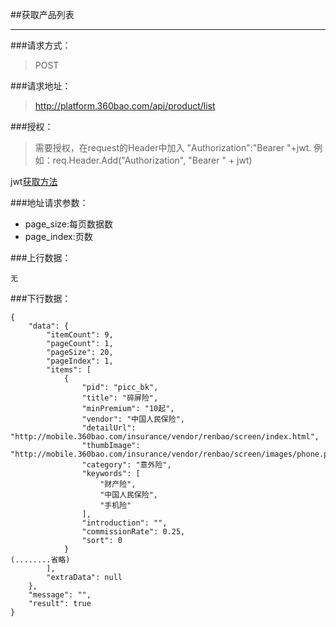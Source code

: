 ##获取产品列表

------------

###请求方式：
> POST

###请求地址：
> http://platform.360bao.com/api/product/list

###授权：
> 需要授权，在request的Header中加入
"Authorization":"Bearer "+jwt.
例如：req.Header.Add("Authorization", "Bearer " + jwt)

jwt[获取方法](https://github.com/360bao/Manual/blob/master/%E5%BC%80%E6%94%BE%E5%B9%B3%E5%8F%B0/%E9%94%80%E5%94%AE%E7%AE%A1%E7%90%86api/v4/%E8%B4%A6%E5%8F%B7%E6%8E%A7%E5%88%B6/%E7%99%BB%E5%BD%95.md)

###地址请求参数：
> 
  * page_size:每页数据数
  * page_index:页数

###上行数据：
```
无
```
###下行数据：
```
{
    "data": {
        "itemCount": 9,
        "pageCount": 1,
        "pageSize": 20,
        "pageIndex": 1,
        "items": [
            {
                "pid": "picc_bk",
                "title": "碎屏险",
                "minPremium": "10起",
                "vendor": "中国人民保险",
                "detailUrl": "http://mobile.360bao.com/insurance/vendor/renbao/screen/index.html",
                "thumbImage": "http://mobile.360bao.com/insurance/vendor/renbao/screen/images/phone.png",
                "category": "意外险",
                "keywords": [
                    "财产险",
                    "中国人民保险",
                    "手机险"
                ],
                "introduction": "",
                "commissionRate": 0.25,
                "sort": 0
            }
(........省略)
        ],
        "extraData": null
    },
    "message": "",
    "result": true
}
```
